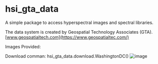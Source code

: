 # hsi_gta_data
A simple package to access hyperspectral images and spectral libraries.

The data system is created by Geospatial Technology Associates (GTA).
[www.geospatialtech.com](https://www.geospatialtec.com/)

Images Provided:

Download comman: hsi_gta_data.download.WashingtonDC()
![image](https://github.com/user-attachments/assets/c31e1796-c36a-4de2-ae90-deb8a6d04eb1)

